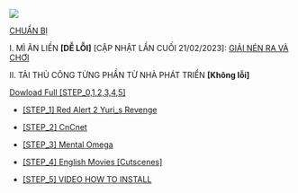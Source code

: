 ![](https://i.imgur.com/OrjTWmK.jpg)

[CHUẨN BỊ]( )

I. MÌ ĂN LIỀN **[DỄ LỖI]** [CẬP NHẬT LẦN CUỐI 21/02/2023]: 
[GIẢI NÉN RA VÀ CHƠI]()

II. TẢI THỦ CÔNG TỪNG PHẦN TỪ NHÀ PHÁT TRIỂN **[Không lỗi]**

[Dowload Full [STEP_0,1,2,3,4,5]](https://drive.google.com/drive/folders/1NFZM_R2-hb8-4ccx9ODexnfmRajlzSsf?usp=sharing)



- [ [STEP_1] Red Alert 2 Yuri_s Revenge](https://drive.google.com/file/d/1AjLyOo_3uBo7X9_-TvEyuyMZKfRxqauT/view?usp=sharing)

- [ [STEP_2] CnCnet](https://downloads.cncnet.org/CnCNet5_YR_Installer.exe)

- [ [STEP_3] Mental Omega](http://mentalomega.com/index.php?page=download)

- [ [STEP_4] English Movies [Cutscenes]](https://drive.google.com/file/d/1oOJNa9HfQ8c7gIPwO03CiaXxZFYioT-Z/view?usp=sharing)

- [ [STEP_5] VIDEO HOW TO INSTALL](https://youtube.com/playlist?list=PLMkkahCVDnIvK6ZJ6IcEZ7MSqecF5ZxZ0)

